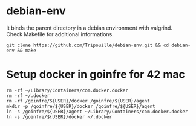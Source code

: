 # debian-env  

It binds the parent directory in a debian environment with valgrind.  
Check Makefile for additional informations.  

```
git clone https://github.com/Tripouille/debian-env.git && cd debian-env && make
```

# Setup docker in goinfre for 42 mac  
```
rm -rf ~/Library/Containers/com.docker.docker  
rm -rf ~/.docker  
rm -rf /goinfre/${USER}/docker /goinfre/${USER}/agent  
mkdir -p /goinfre/${USER}/docker /goinfre/${USER}/agent  
ln -s /goinfre/${USER}/agent ~/Library/Containers/com.docker.docker  
ln -s /goinfre/${USER}/docker ~/.docker 
```
